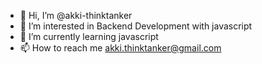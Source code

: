 - 👋 Hi, I’m @akki-thinktanker
- 👀 I’m interested in Backend Development with javascript
- 🌱 I’m currently learning javascript
- 📫 How to reach me akki.thinktanker@gmail.com
<!---- - 😄 Pronouns: he/him
⚡ Fun fact: ... --->

<!---
akki-thinktanker/akki-thinktanker is a ✨ special ✨ repository because its `README.md` (this file) appears on your GitHub profile.
You can click the Preview link to take a look at your changes.
--->
